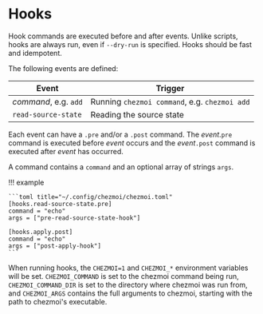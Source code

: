 # Hooks

Hook commands are executed before and after events. Unlike scripts, hooks are
always run, even if `--dry-run` is specified. Hooks should be fast and
idempotent.

The following events are defined:

| Event                 | Trigger                                       |
| --------------------- | --------------------------------------------- |
| *command*, e.g. `add` | Running `chezmoi command`, e.g. `chezmoi add` |
| `read-source-state`   | Reading the source state                      |

Each event can have a `.pre` and/or a `.post` command. The *event*.`pre` command
is executed before *event* occurs and the *event*`.post` command is executed
after *event* has occurred.

 A command contains a `command` and an optional array of strings `args`.

!!! example

    ```toml title="~/.config/chezmoi/chezmoi.toml"
    [hooks.read-source-state.pre]
    command = "echo"
    args = ["pre-read-source-state-hook"]

    [hooks.apply.post]
    command = "echo"
    args = ["post-apply-hook"]
    ```

When running hooks, the `CHEZMOI=1` and `CHEZMOI_*` environment variables will
be set. `CHEZMOI_COMMAND` is set to the chezmoi command being run,
`CHEZMOI_COMMAND_DIR` is set to the directory where chezmoi was run from, and
`CHEZMOI_ARGS` contains the full arguments to chezmoi, starting with the path to
chezmoi's executable.
